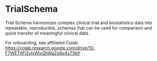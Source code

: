 # TrialSchema
Trial Schema harmonizes complex clinical trial and biostatistics data into repeatable, reproducible, schemas that can be used for comparison and quick transfer of meaningful clinical data.

For onboarding, see affiliated Colab: https://colab.research.google.com/drive/1S-F7WETItFl2vjxWlxQhWaZp6e4x7XbY
